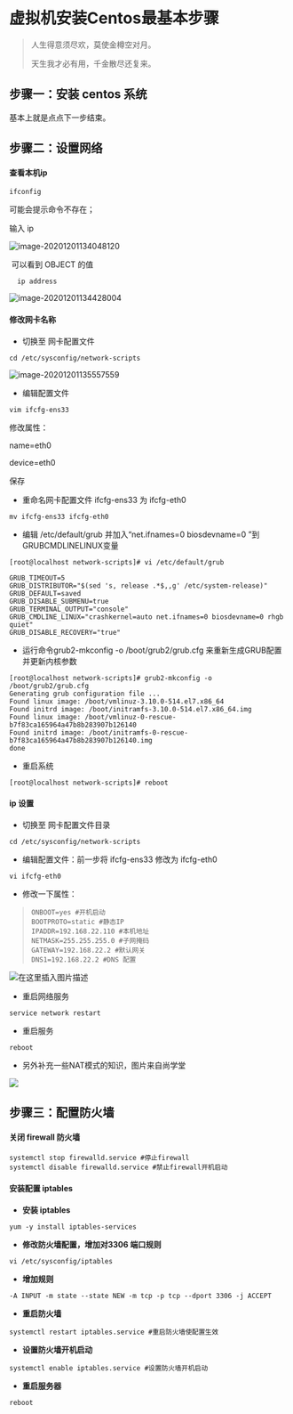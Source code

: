 # 虚拟机安装Centos最基本步骤

> 人生得意须尽欢，莫使金樽空对月。
>
> 天生我才必有用，千金散尽还复来。



## 步骤一：安装 centos 系统

基本上就是点点下一步结束。



## 步骤二：设置网络

#### 查看本机ip

```shell
ifconfig
```

可能会提示命令不存在；

输入 ip

![image-20201201134048120](C:\Users\admin\AppData\Roaming\Typora\typora-user-images\image-20201201134048120.png)

​       可以看到 OBJECT 的值  

```shell
  ip address 
```

![image-20201201134428004](C:\Users\admin\AppData\Roaming\Typora\typora-user-images\image-20201201134428004.png)



#### 修改网卡名称

* 切换至 网卡配置文件

```shell
cd /etc/sysconfig/network-scripts
```



![image-20201201135557559](C:\Users\admin\AppData\Roaming\Typora\typora-user-images\image-20201201135557559.png)

* 编辑配置文件

```shell
vim ifcfg-ens33
```

修改属性：

name=eth0

device=eth0

保存

* 重命名网卡配置文件 ifcfg-ens33 为 ifcfg-eth0

```shell
mv ifcfg-ens33 ifcfg-eth0
```

* 编辑 /etc/default/grub 并加入“net.ifnames=0 biosdevname=0 ”到GRUBCMDLINELINUX变量

```shell
[root@localhost network-scripts]# vi /etc/default/grub

GRUB_TIMEOUT=5
GRUB_DISTRIBUTOR="$(sed 's, release .*$,,g' /etc/system-release)"
GRUB_DEFAULT=saved
GRUB_DISABLE_SUBMENU=true
GRUB_TERMINAL_OUTPUT="console"
GRUB_CMDLINE_LINUX="crashkernel=auto net.ifnames=0 biosdevname=0 rhgb quiet"
GRUB_DISABLE_RECOVERY="true"
```

* 运行命令grub2-mkconfig -o /boot/grub2/grub.cfg 来重新生成GRUB配置并更新内核参数

```shell
[root@localhost network-scripts]# grub2-mkconfig -o /boot/grub2/grub.cfg
Generating grub configuration file ...
Found linux image: /boot/vmlinuz-3.10.0-514.el7.x86_64
Found initrd image: /boot/initramfs-3.10.0-514.el7.x86_64.img
Found linux image: /boot/vmlinuz-0-rescue-b7f83ca165964a47b8b283907b126140
Found initrd image: /boot/initramfs-0-rescue-b7f83ca165964a47b8b283907b126140.img
done
```

* 重启系统

```shell
[root@localhost network-scripts]# reboot
```



#### ip 设置

* 切换至 网卡配置文件目录

```shell
cd /etc/sysconfig/network-scripts
```

* 编辑配置文件：前一步将 ifcfg-ens33 修改为 ifcfg-eth0

```
vi ifcfg-eth0
```

* 修改一下属性：

> ``` 
> ONBOOT=yes #开机启动
> BOOTPROTO=static #静态IP
> IPADDR=192.168.22.110 #本机地址
> NETMASK=255.255.255.0 #子网掩码
> GATEWAY=192.168.22.2 #默认网关
> DNS1=192.168.22.2 #DNS 配置
> ```



![在这里插入图片描述](https://img-blog.csdnimg.cn/2019030514590019.png?x-oss-process=image/watermark,type_ZmFuZ3poZW5naGVpdGk,shadow_10,text_aHR0cHM6Ly9ibG9nLmNzZG4ubmV0L2pzbmh1eA==,size_16,color_FFFFFF,t_70)



* 重启网络服务

```shell
service network restart
```



* 重启服务

```shell
reboot
```



* 另外补充一些NAT模式的知识，图片来自尚学堂

![](https://img-blog.csdnimg.cn/20190305150911715.png?x-oss-process=image/watermark,type_ZmFuZ3poZW5naGVpdGk,shadow_10,text_aHR0cHM6Ly9ibG9nLmNzZG4ubmV0L2pzbmh1eA==,size_16,color_FFFFFF,t_70)



## 步骤三：配置防火墙

#### 关闭 firewall 防火墙

```shell
systemctl stop firewalld.service #停止firewall
systemctl disable firewalld.service #禁止firewall开机启动
```

#### 安装配置 iptables 

* **安装 iptables**

```shell
yum -y install iptables-services
```

+ **修改防火墙配置，增加对3306 端口规则**

```shell
vi /etc/sysconfig/iptables
```

+ **增加规则**

```shell
-A INPUT -m state --state NEW -m tcp -p tcp --dport 3306 -j ACCEPT
```

+ **重启防火墙**

```shell
systemctl restart iptables.service #重启防火墙使配置生效
```

+ **设置防火墙开机启动**

```shell
systemctl enable iptables.service #设置防火墙开机启动
```

+ **重启服务器**

```shell
reboot
```





